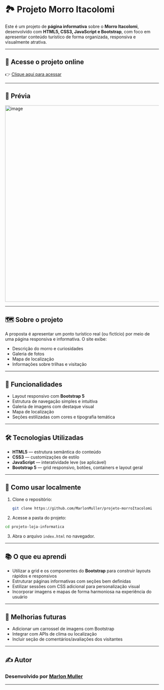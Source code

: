 # 🏞️ Projeto Morro Itacolomi

Este é um projeto de **página informativa** sobre o **Morro Itacolomi**, desenvolvido com **HTML5, CSS3, JavaScript e Bootstrap**, com foco em apresentar conteúdo turístico de forma organizada, responsiva e visualmente atrativa.

---

## 🔗 Acesse o projeto online

👉 [Clique aqui para acessar](https://marlonmuller.github.io/projeto-morroItacolomi/index.html)

---

## 📸 Prévia

<img width="641" alt="image" src="https://github.com/user-attachments/assets/5c69715d-b6f3-4c89-999c-56658d56c369" />



---

## 🗺️ Sobre o projeto

A proposta é apresentar um ponto turístico real (ou fictício) por meio de uma página responsiva e informativa. O site exibe:
- Descrição do morro e curiosidades
- Galeria de fotos
- Mapa de localização
- Informações sobre trilhas e visitação

---

## 🚀 Funcionalidades

- Layout responsivo com **Bootstrap 5**
- Estrutura de navegação simples e intuitiva
- Galeria de imagens com destaque visual
- Mapa de localização
- Seções estilizadas com cores e tipografia temática

---

## 🛠️ Tecnologias Utilizadas

- **HTML5** — estrutura semântica do conteúdo  
- **CSS3** — customizações de estilo  
- **JavaScript** — interatividade leve (se aplicável)  
- **Bootstrap 5** — grid responsivo, botões, containers e layout geral

---

## 📂 Como usar localmente

1. Clone o repositório:
   ```bash
   git clone https://github.com/MarlonMuller/projeto-morroItacolomi
   ```
2. Acesse a pasta do projeto:
```bash
cd projeto-loja-informatica
```
3. Abra o arquivo `index.html` no navegador.

---

## 📚 O que eu aprendi

- Utilizar a grid e os componentes do **Bootstrap** para construir layouts rápidos e responsivos  
- Estruturar páginas informativas com seções bem definidas  
- Estilizar sessões com CSS adicional para personalização visual  
- Incorporar imagens e mapas de forma harmoniosa na experiência do usuário

---

## 📌 Melhorias futuras

- Adicionar um carrossel de imagens com Bootstrap  
- Integrar com APIs de clima ou localização  
- Incluir seção de comentários/avaliações dos visitantes

---

## ✍️ Autor

### Desenvolvido por **[Marlon Muller](https://github.com/MarlonMuller)**

---
